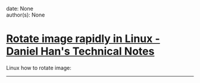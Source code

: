 
date: None  
author(s): None  

# [Rotate image rapidly in Linux - Daniel Han's Technical Notes](https://sites.google.com/site/xiangyangsite/home/technical-tips/linux-unix/common-tips/rotate-image-rapidly-in-linux)

Linux how to rotate image:  
  
---


